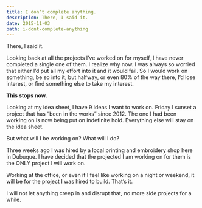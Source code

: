 ```yaml
---
title: I don’t complete anything.
description: There, I said it.
date: 2015-11-03
path: i-dont-complete-anything
---
```


There, I said it.

Looking back at all the projects I’ve worked on for myself, I have never completed a single one of them. I realize why now. I was always so worried that either I’d put all my effort into it and it would fail. So I would work on something, be so into it, but halfway, or even 80% of the way there, I’d lose interest, or find something else to take my interest.

**This stops now.**

Looking at my idea sheet, I have 9 ideas I want to work on. Friday I sunset a project that has “been in the works” since 2012. The one I had been working on is now being put on indefinite hold. Everything else will stay on the idea sheet.

But what will I be working on? What will I do?

Three weeks ago I was hired by a local printing and embroidery shop here in Dubuque. I have decided that the projected I am working on for them is the ONLY project I will work on.

Working at the office, or even if I feel like working on a night or weekend, it will be for the project I was hired to build. That’s it.

I will not let anything creep in and disrupt that, no more side projects for a while.
